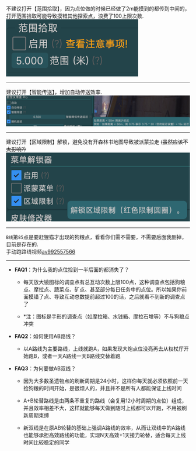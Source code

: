 不建议打开【范围拾取】，因为点位做的时候已经做了2m能摸到的都传到中间的，打开范围拾取可能导致摸错其他探索点，浪费了100上限次数.  
![范围拾取](png/1.png "Custom Pickup Range Disable")  

---
建议打开【智能传送】，增加自动传送效率.  
![智能传送](png/2.png "Intelligent teleport Enable")  

---
建议打开【区域限制】解锁，避免没有开森林书地图导致被派蒙拉走 ~~(虽然应该不太影响?)~~   
![菜单解锁器](png/3.png "Menu Unlocker-Enable-Region Limit")  

---
`B线`第`85`点是要赶狸猫才出现的狗粮点，看看你们需不需要，不需要后面我删掉，目前是存在的.  
手动跑路线视频[av992557566](https://www.bilibili.com/video/av992557566 "Bilibili Video")  

---
+ **FAQ1**：为什么我的点位捡到一半后面的都消失了？   
  + 每天放大镜图标的调查点有总互动次数上限100点，这种调查点包括狗粮点、摩拉点、蔬菜点、矿点、甚至部分每日任务中的点位。所以如果你前面摸错了点、导致互动总数提前超过100的话，之后就看不到新的调查点了

  + *注：图标是手形的调查点（如摩拉箱、水钱箱、摩拉石堆等）不与狗粮点冲突   

+ **FAQ2**：如何使用AB路线？

  + 以A路线为主要路线，上线就跑A，如果发现大炮点位没亮再去从权杖厅开始跑B，或者一天A路线一天B路线交替着跑   
  
+ **FAQ3**：为何要做AB双线？
  + 因为大多数圣遗物点的刷新周期是24小时，这样你每天就必须依照前一天捡狗粮的时间开始，是很烦人的，并且并不是所有人都能保证上线时间

  + A+B轮替路线是由两条不重复的路线（会复用12小时周期的点位）组成，并且效率相差不大，这样就能够每天做到随时上线都可以开跑，不用被刷新周期束缚

  + 新双线是在原AB轮替的基础上强调A路线的效率，从而让双线中的A路线也能够承担高效路线的功能，实现N天高效+1天接力轮替，适合每天上线时间比较稳定的同学
